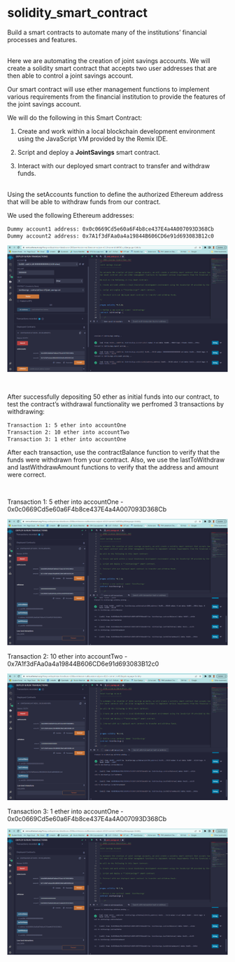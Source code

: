 # solidity_smart_contract

Build a smart contracts to automate many of the institutions’ financial processes and features.

<br>
Here we are automating the creation of joint savings accounts. We will create a solidity smart contract that accepts two user addresses that are then able to control a joint savings account. 

Our smart contract will use ether management functions to implement various requirements from the financial institution to provide the features of the joint savings account.

We will do the following in this Smart Contract:

1. Create and work within a local blockchain development environment using the JavaScript VM provided by the Remix IDE.

2. Script and deploy a **JointSavings** smart contract.

3. Interact with our deployed smart contract to transfer and withdraw funds.

<br>
Using the setAccounts function to define the authorized Ethereum address that will be able to withdraw funds from our contract. 

We used the following Ethereum addresses:

    Dummy account1 address: 0x0c0669Cd5e60a6F4b8ce437E4a4A007093D368Cb
    Dummy account2 address: 0x7A1f3dFAa0a4a19844B606CD6e91d693083B12c0

![A screenshot of the result.](Execution_Results/Initialize.png)

<br>

After successfully depositing 50 ether as initial funds into our contract, to test the contract’s withdrawal functionality we perfromed 3 transactions by withdrawing:

    Transaction 1: 5 ether into accountOne 
    Transaction 2: 10 ether into accountTwo
    Transaction 3: 1 ether into accountOne

After each transaction, use the contractBalance function to verify that the funds were withdrawn from your contract. Also, we use the lastToWithdraw and lastWithdrawAmount functions to verify that the address and amount were correct.

<br>

Transaction 1: 5 ether into accountOne - 0x0c0669Cd5e60a6F4b8ce437E4a4A007093D368Cb

![A screenshot of the result.](Execution_Results/Transaction1.png)


Transaction 2: 10 ether into accountTwo - 0x7A1f3dFAa0a4a19844B606CD6e91d693083B12c0

![A screenshot of the result.](Execution_Results/Transaction2.png)

Transaction 3: 1 ether into accountOne - 0x0c0669Cd5e60a6F4b8ce437E4a4A007093D368Cb

![A screenshot of the result.](Execution_Results/Transaction3.png)
